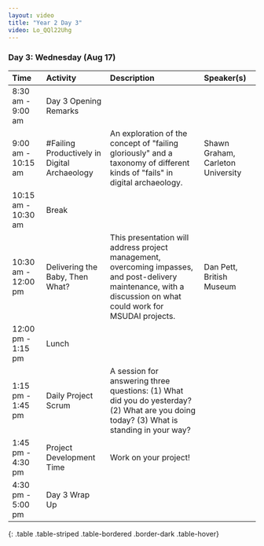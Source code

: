```yaml
---
layout: video
title: "Year 2 Day 3"
video: Lo_QQl22Uhg
---
```


### **Day 3: Wednesday (Aug 17)**

| Time | Activity | Description | Speaker(s) |
| :--- | :--- | :--- | :--- |
| 8:30 am - 9:00 am | Day 3 Opening Remarks | | |
| 9:00 am - 10:15 am | #Failing Productively in Digital Archaeology | An exploration of the concept of "failing gloriously" and a taxonomy of different kinds of "fails" in digital archaeology. | Shawn Graham, Carleton University |
| 10:15 am - 10:30 am | Break | | |
| 10:30 am - 12:00 pm | Delivering the Baby, Then What? | This presentation will address project management, overcoming impasses, and post-delivery maintenance, with a discussion on what could work for MSUDAI projects. | Dan Pett, British Museum |
| 12:00 pm - 1:15 pm | Lunch | | |
| 1:15 pm - 1:45 pm | Daily Project Scrum | A session for answering three questions: (1) What did you do yesterday? (2) What are you doing today? (3) What is standing in your way? | |
| 1:45 pm - 4:30 pm | Project Development Time | Work on your project! | |
| 4:30 pm - 5:00 pm | Day 3 Wrap Up | | |
{: .table .table-striped .table-bordered .border-dark .table-hover}
